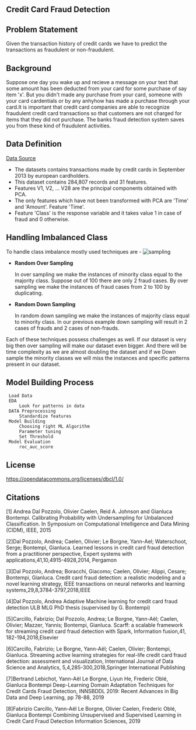 ## Credit Card Fraud Detection

## Problem Statement
Given the transaction history of credit cards we have to predict the transactions as fraudulent or non-fraudulent. 

## Background
Suppose one day you wake up and recieve a message on your text that some amount has been deducted from your card for some purchase of say item 'x'. But you didn't made any purchase from your card, someone with your card cardentials or by any anhyhow has made a purchase through your card.It is important that credit card companies are able to recognize fraudulent credit card transactions so that customers are not charged for items that they did not purchase. The banks fraud detection system saves you from these kind of fraudulent activities.

## Data Definition
[Data Source](https://www.kaggle.com/mlg-ulb/creditcardfraud)
* The datasets contains transactions made by credit cards in September 2013 by european cardholders.
* This dataset contains 284,807 records and 31 features.  
* Features V1, V2, … V28 are the principal components obtained with PCA. 
* The only features which have not been transformed with PCA are 'Time' and 'Amount'. Feature 'Time'.
* Feature 'Class' is the response variable and it takes value 1 in case of fraud and 0 otherwise.

## Handling Imbalanced Class
To handle class imbalance mostly used techniques are -
![sampling](https://imgur.com/a/5n7sclj)
* **Random Over Sampling**
    
    In over sampling we make the instances of minority class equal to the majority class. Suppose out of  100 there are only 2 fraud cases. By over sampling  we make the instances of fraud cases from 2 to 100 by duplicating.
        
* **Random Down Sampling**

    In random down sampling we make the instances of majority class equal to minority class. In our previous example down sampling will result in 2 cases of frauds and 2 cases of non-frauds.

Each of these techniques possess challenges as well. If our dataset is very big then over sampling will make our dataset even bigger. And there will be time complexity as we are almost doubling the dataset and if we Down sample the minority classes we will miss the instances and specific patterns present in our dataset.

## Model Building Process 
     Load Data
     EDA
         Look for patterns in data
     DATA Preprocessing
         Standardize features
     Model Building
         Choosing right ML Algorithm
         Parameter tuning
         Set Threshold
     Model Evaluation
         roc_auc_score

## License 
https://opendatacommons.org/licenses/dbcl/1.0/

## Citations
[1] Andrea Dal Pozzolo, Olivier Caelen, Reid A. Johnson and Gianluca Bontempi. Calibrating Probability with Undersampling for Unbalanced Classification. In Symposium on Computational Intelligence and Data Mining (CIDM), IEEE, 2015

[2]Dal Pozzolo, Andrea; Caelen, Olivier; Le Borgne, Yann-Ael; Waterschoot, Serge; Bontempi, Gianluca. Learned lessons in credit card fraud detection from a practitioner perspective, Expert systems with applications,41,10,4915-4928,2014, Pergamon

[3]Dal Pozzolo, Andrea; Boracchi, Giacomo; Caelen, Olivier; Alippi, Cesare; Bontempi, Gianluca. Credit card fraud detection: a realistic modeling and a novel learning strategy, IEEE transactions on neural networks and learning systems,29,8,3784-3797,2018,IEEE

[4]Dal Pozzolo, Andrea Adaptive Machine learning for credit card fraud detection ULB MLG PhD thesis (supervised by G. Bontempi)

[5]Carcillo, Fabrizio; Dal Pozzolo, Andrea; Le Borgne, Yann-Aël; Caelen, Olivier; Mazzer, Yannis; Bontempi, Gianluca. Scarff: a scalable framework for streaming credit card fraud detection with Spark, Information fusion,41, 182-194,2018,Elsevier

[6]Carcillo, Fabrizio; Le Borgne, Yann-Aël; Caelen, Olivier; Bontempi, Gianluca. Streaming active learning strategies for real-life credit card fraud detection: assessment and visualization, International Journal of Data Science and Analytics, 5,4,285-300,2018,Springer International Publishing

[7]Bertrand Lebichot, Yann-Aël Le Borgne, Liyun He, Frederic Oblé, Gianluca Bontempi Deep-Learning Domain Adaptation Techniques for Credit Cards Fraud Detection, INNSBDDL 2019: Recent Advances in Big Data and Deep Learning, pp 78-88, 2019

[8]Fabrizio Carcillo, Yann-Aël Le Borgne, Olivier Caelen, Frederic Oblé, Gianluca Bontempi Combining Unsupervised and Supervised Learning in Credit Card Fraud Detection Information Sciences, 2019
